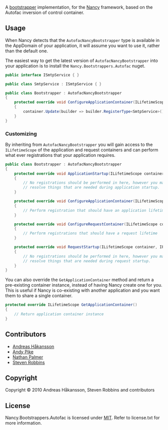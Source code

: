 A [bootstrapper](https://github.com/NancyFx/Nancy/wiki/Bootstrapper) implementation, for the [Nancy](http://nancyfx.org) framework, based on the Autofac inversion of control container.

## Usage

When Nancy detects that the `AutofacNancyBootstrapper` type is available in the AppDomain of your application, it will assume you want to use it, rather than the default one.

The easiest way to get the latest version of `AutofacNancyBootstrapper` into your application is to install the `Nancy.Bootstrappers.Autofac` nuget.

```csharp
public interface ISmtpService { }

public class SmtpService : ISmtpService { }

public class Bootstrapper : AutofacNancyBootstrapper
{
    protected override void ConfigureApplicationContainer(ILifetimeScope container)
    {
        container.Update(builder => builder.RegisterType<SmtpService>().As<ISmtpService>().SingleInstance());        
    }
}
```

### Customizing

By inheriting from `AutofacNancyBootstrapper` you will gain access to the `ILifetimeScope` of the application and request containers and can perform what ever registrations that your application requires.

```csharp
public class Bootstrapper : AutofacNancyBootstrapper
{
    protected override void ApplicationStartup(ILifetimeScope container, IPipelines pipelines)
    {
        // No registrations should be performed in here, however you may
        // resolve things that are needed during application startup.
    }

    protected override void ConfigureApplicationContainer(ILifetimeScope existingContainer)
    {
        // Perform registration that should have an application lifetime
    }

    protected override void ConfigureRequestContainer(ILifetimeScope container, NancyContext context)
    {
        // Perform registrations that should have a request lifetime
    }

    protected override void RequestStartup(ILifetimeScope container, IPipelines pipelines, NancyContext context)
    {
        // No registrations should be performed in here, however you may
        // resolve things that are needed during request startup.
    }
}
```

You can also override the `GetApplicationContainer` method and return a pre-existing container instance, instead of having Nancy create one for you. This is useful if Nancy is co-existing with another application and you want them to share a single container.

```c#
protected override ILifetimeScope GetApplicationContainer()
{
    // Return application container instance
}
```

## Contributors

* [Andreas Håkansson](http://github.com/thecodejunkie)
* [Andy Pike](http://github.com/andypike)
* [Nathan Palmer](http://github.com/nathanpalmer)
* [Steven Robbins](http://github.com/grumpydev)

## Copyright

Copyright © 2010 Andreas Håkansson, Steven Robbins and contributors

## License

Nancy.Bootstrappers.Autofac is licensed under [MIT](http://www.opensource.org/licenses/mit-license.php "Read more about the MIT license form"). Refer to license.txt for more information.
